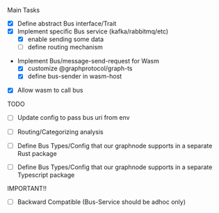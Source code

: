 Main Tasks
- [x] Define abstract Bus interface/Trait
- [x] Implement specific Bus service (kafka/rabbitmq/etc)
  - [x] enable sending some data
  - [ ] define routing mechanism
- Implement Bus/message-send-request for Wasm
  - [x] customize @graphprotocol/graph-ts
  - [x] define bus-sender in wasm-host
- [x] Allow wasm to call bus


TODO
- [ ] Update config to pass bus uri from env
- [ ] Routing/Categorizing analysis
- [ ] Define Bus Types/Config that our graphnode supports in a separate Rust package
- [ ] Define Bus Types/Config that our graphnode supports in a separate Typescript package


IMPORTANT!!
- [ ] Backward Compatible (Bus-Service should be adhoc only)
